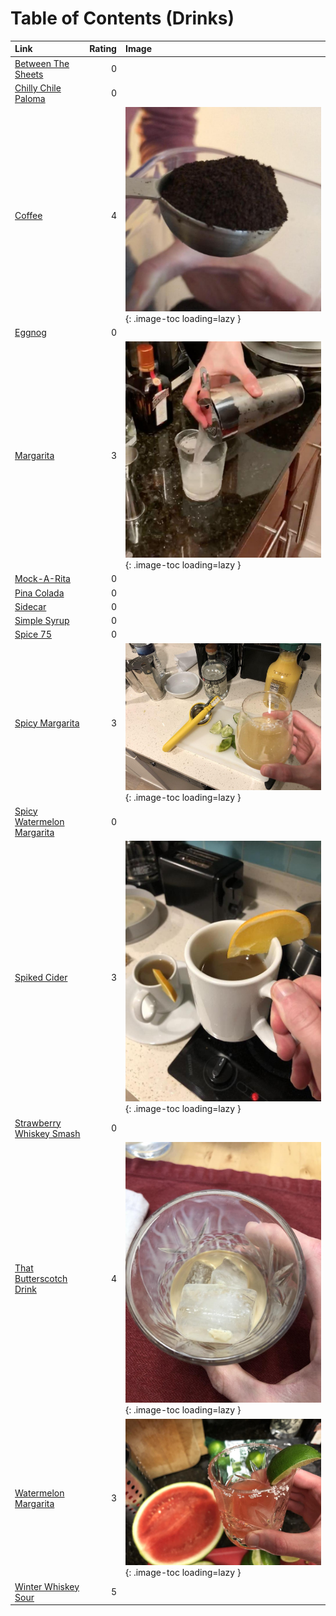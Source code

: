 # Table of Contents (Drinks)

| Link                                                          |   Rating | Image                                                                                       |
|:--------------------------------------------------------------|---------:|:--------------------------------------------------------------------------------------------|
| [Between The Sheets](./between_the_sheets.md)                 |        0 | <!-- TODO: Capture image -->                                                                |
| [Chilly Chile Paloma](./chilly_chile_paloma.md)               |        0 | <!-- TODO: Capture image -->                                                                |
| [Coffee](./coffee.md)                                         |        4 | ![coffee.jpeg](./coffee.jpeg){: .image-toc loading=lazy }                                   |
| [Eggnog](./eggnog.md)                                         |        0 | <!-- TODO: Capture image -->                                                                |
| [Margarita](./margarita.md)                                   |        3 | ![margarita.jpg](./margarita.jpg){: .image-toc loading=lazy }                               |
| [Mock-A-Rita](./mock-a-rita.md)                               |        0 | <!-- TODO: Capture image -->                                                                |
| [Pina Colada](./pina_colada.md)                               |        0 | <!-- TODO: Capture image -->                                                                |
| [Sidecar](./sidecar.md)                                       |        0 | <!-- TODO: Capture image -->                                                                |
| [Simple Syrup](./simple_syrup.md)                             |        0 | <!-- TODO: Capture image -->                                                                |
| [Spice 75](./spice_75.md)                                     |        0 | <!-- TODO: Capture image -->                                                                |
| [Spicy Margarita](./spicy_margarita.md)                       |        3 | ![spicy_margarita.jpg](./spicy_margarita.jpg){: .image-toc loading=lazy }                   |
| [Spicy Watermelon Margarita](./spicy_watermelon_margarita.md) |        0 | <!-- TODO: Capture image -->                                                                |
| [Spiked Cider](./spiked_cider.md)                             |        3 | ![spiked_cider.jpeg](./spiked_cider.jpeg){: .image-toc loading=lazy }                       |
| [Strawberry Whiskey Smash](./strawberry_whiskey_smash.md)     |        0 | <!-- TODO: Capture image -->                                                                |
| [That Butterscotch Drink](./that_butterscotch_drink.md)       |        4 | ![that_butterscotch_drink.jpeg](./that_butterscotch_drink.jpeg){: .image-toc loading=lazy } |
| [Watermelon Margarita](./watermelon_margarita.md)             |        3 | ![watermelon_margarita.jpg](./watermelon_margarita.jpg){: .image-toc loading=lazy }         |
| [Winter Whiskey Sour](./winter_whiskey_sour.md)               |        5 | <!-- TODO: Capture image -->                                                                |
